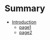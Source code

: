 # Summary

* [Introduction](README.md)
    * [page1](chapter-1/page1.md)
    * [page2](chapter-2/page2.md)

